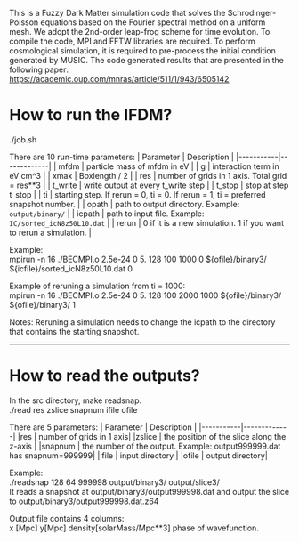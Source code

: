 This is a Fuzzy Dark Matter simulation code that solves the Schrodinger-Poisson equations based on the Fourier spectral method on a uniform mesh. We adopt the 2nd-order leap-frog scheme for time evolution. To compile the code, MPI and FFTW libraries are required. To perform cosmological simulation, it is required to pre-process the initial condition generated by MUSIC. The code generated results that are presented in the following paper: https://academic.oup.com/mnras/article/511/1/943/6505142


# How to run the IFDM?

./job.sh 

There are 10 run-time parameters:
| Parameter | Description |
|-----------|-------------|
| mfdm      | particle mass of mfdm in eV |
| g         | interaction term in eV cm^3 |
| xmax      | Boxlength / 2 |
| res       | number of grids in 1 axis. Total grid = res**3 |
| t_write   | write output at every t_write step |
| t_stop    | stop at step t_stop |
| ti        | starting step. If rerun = 0, ti = 0. If rerun = 1, ti = preferred snapshot number. |
| opath     | path to output directory. Example: `output/binary/` |
| icpath    | path to input file. Example: `IC/sorted_icN8z50L10.dat` |
| rerun     | 0 if it is a new simulation. 1 if you want to rerun a simulation. |

Example: \
mpirun -n 16 ./BECMPI.o   2.5e-24        0        5.     128    100        1000     0        ${ofile}/binary3/     ${icfile}/sorted_icN8z50L10.dat      0  

Example of reruning a simulation from ti = 1000: \
mpirun -n 16 ./BECMPI.o   2.5e-24        0        5.     128    100        2000     1000        ${ofile}/binary3/     ${ofile}/binary3/                 1


Notes: Reruning a simulation needs to change the icpath to the directory that contains the starting snapshot.


---------------------------------------------------------------------------------------------

# How to read the outputs?
In the src directory, make readsnap.\
./read res zslice snapnum ifile ofile

There are 5 parameters:
| Parameter | Description |
|-----------|-------------|
|res        | number of grids in 1 axis|
|zslice     | the position of the slice along the z-axis |
|snapnum    | the number of the output. Example: output999999.dat has snapnum=999999|
|ifile      | input directory  |
|ofile      | output directory|

Example:\
./readsnap 128 64 999998 output/binary3/ output/slice3/\
It reads a snapshot at output/binary3/output999998.dat and output the slice to output/binary3/output999998.dat.z64

Output file contains 4 columns: \
x [Mpc] y[Mpc] density[solarMass/Mpc**3] phase of wavefunction. 
